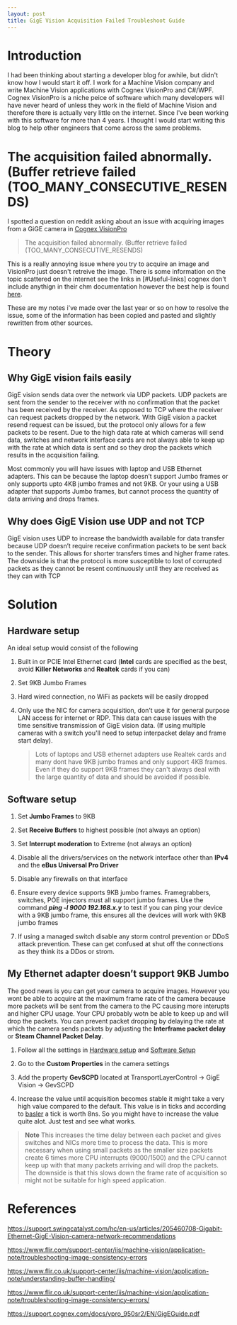 ```yaml
---
layout: post
title: GigE Vision Acquisition Failed Troubleshoot Guide
---
```


# Introduction

I had been thinking about starting a developer blog for awhile, but didn't know how I would start it off. I work for a Machine Vision company and write Machine Vision applications with Cognex VisionPro and C#/WPF. Cognex VisionPro is a niche peice of software which many developers will have never heard of unless they work in the field of Machine Vision and therefore there is actually very little on the internet. Since I've been working with this software for more than 4 years. I thought I would start writing this blog to help other engineers that come across the same problems.

# The acquisition failed abnormally. (Buffer retrieve failed (TOO_MANY_CONSECUTIVE_RESENDS)

I spotted a question on reddit asking about an issue with acquiring images from a GiGE camera in [Cognex VisionPro](https://www.cognex.com/en-gb/products/machine-vision/vision-software/visionpro-software) 

> The acquisition failed abnormally. (Buffer retrieve failed (TOO_MANY_CONSECUTIVE_RESENDS)

This is a really annoying issue where you try to acquire an image and VisionPro just doesn't retreive the image. There is some information on the topic scattered on the internet see the links in [#Useful-links] cognex don't include anythign in their chm documentation however the best help is found [here](https://support.cognex.com/docs/vpro_950sr2/EN/GigEGuide.pdf).

These are my notes i've made over the last year or so on how to resolve the issue, some of the information has been copied and pasted and slightly rewritten from other sources.

# Theory

## Why GigE vision fails easily
GigE vision sends data over the network via UDP packets. UDP packets are sent from the sender to the receiver with no confirmation that the packet has been received by the receiver. As opposed to TCP where the receiver can request packets dropped by the network. With GigE vision a packet resend request can be issued, but the protocol only allows for a few packets to be resent. Due to the high data rate at which cameras will send data, switches and network interface cards are not always able to keep up with the rate at which data is sent and so they drop the packets which results in the acquisition failing.

Most commonly you will have issues with laptop and USB Ethernet adapters. This can be because the laptop doesn’t support Jumbo frames or only supports upto 4KB jumbo frames and not 9KB. Or your using a USB adapter that supports Jumbo frames, but cannot process the quantity of data arriving and drops frames.

## Why does GigE Vision use UDP and not TCP
GigE vision uses UDP to increase the bandwidth available for data transfer because UDP doesn’t require receive confirmation packets to be sent back to the sender. This allows for shorter transfers times and higher frame rates. The downside is that the protocol is more susceptible to lost of corrupted packets as they cannot be resent continuously until they are received as they can with TCP

# Solution

## Hardware setup

An ideal setup would consist of the following

1. Built in or PCIE Intel Ethernet card (**Intel** cards are specified as the best, avoid **Killer Networks** and **Realtek** cards if you can)

2. Set 9KB Jumbo Frames

3. Hard wired connection, no WiFi as packets will be easily dropped

4. Only use the NIC for camera acquisition, don’t use it for general purpose LAN access for internet or RDP. This data can cause issues with the time sensitive transmission of GigE vision data. (If using multiple cameras with a switch you'll need to setup interpacket delay and frame start delay).

   > Lots of laptops and USB ethernet adapters use Realtek cards and many dont have 9KB jumbo frames and only support 4KB frames. Even if they do support 9KB frames they can't always deal with the large quantity of data and should be avoided if possible.

## Software setup

1. Set **Jumbo Frames** to 9KB

2. Set **Receive Buffers** to highest possible (not always an option)

3. Set **Interrupt moderation** to Extreme (not always an option)

4. Disable all the drivers/services on the network interface other than **IPv4** and the **eBus Universal Pro Driver**

5. Disable any firewalls on that interface

6. Ensure every device supports 9KB jumbo frames. Framegrabbers, switches, POE injectors must all support jumbo frames. Use the command ***ping -l 9000 192.168.x.y*** to test if you can ping your device with a 9KB jumbo frame, this ensures all the devices will work with 9KB jumbo frames

7. If using a managed switch disable any storm control prevention or DDoS attack prevention. These can get confused at shut off the connections as they think its a DDos or strom.

## My Ethernet adapter doesn’t support 9KB Jumbo

The good news is you can get your camera to acquire images. However you wont be able to acquire at the maximum frame rate of the camera because more packets will be sent from the camera to the PC causing more interupts and higher CPU usage. Your CPU probably wotn be able to keep up and will drop the packets. You can prevent packet dropping by delaying the rate at which the camera sends packets by adjusting the **Interframe packet delay** or **Steam Channel Packet Delay**.

1. Follow all the settings in [Hardware setup](#hardware-setup) and [Software Setup](#software-setup)

2. Go to the **Custom Properties** in the camera settings

3. Add the property **GevSCPD** located at TransportLayerControl -> GigE Vision -> GevSCPD

4. Increase the value until acquisition becomes stable it might take a very high value compared to the default. This value is in ticks and according to [basler](https://docs.baslerweb.com/network-related-parameters-%28gige-cameras%29.html) a tick is worth 8ns. So you might have to increase the value quite alot. Just test and see what works.

> **Note** This increases the time delay between each packet and gives switches and NICs more time to process the data. This is more necessary when using small packets as the smaller size packets create 6 times more CPU interrupts (9000/1500) and the CPU cannot keep up with that many packets arriving and will drop the packets. The downside is that this slows down the frame rate of acquisition so might not be suitable for high speed application.

# References

https://support.swingcatalyst.com/hc/en-us/articles/205460708-Gigabit-Ethernet-GigE-Vision-camera-network-recommendations

https://www.flir.com/support-center/iis/machine-vision/application-note/troubleshooting-image-consistency-errors

https://www.flir.co.uk/support-center/iis/machine-vision/application-note/understanding-buffer-handling/

https://www.flir.co.uk/support-center/iis/machine-vision/application-note/troubleshooting-image-consistency-errors/

https://support.cognex.com/docs/vpro_950sr2/EN/GigEGuide.pdf
